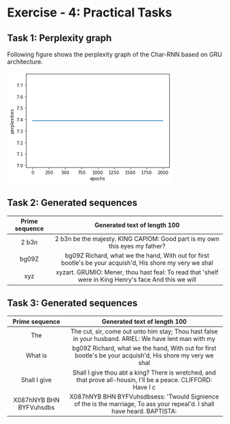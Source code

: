 # Exercise - 4: Practical Tasks

## Task 1: Perplexity graph 

Following figure shows the perplexity graph of the Char-RNN based on GRU architecture.

![Perplexity graph](epoch-vs-perplexity-plot.png)

## Task 2: Generated sequences

| Prime sequence | Generated text of length 100                                                                              |
|:------------------------:|:---------------------------------------------------------------------------------------------------------:|
| 2 b3n                    | 2 b3n be the majesty. KING CAPlOM: Good part is my own this eyes my father?                               |
| bg09Z                    | bg09Z Richard, what we the hand, With out for first bootle's be your acquish'd, His shore my very we shal |
| xyz                      | xyzart. GRUMIO: Mener, thou hast feal: To read that 'shelf were in King Henry's face And this we will     |

## Task 3: Generated sequences

| Prime sequence          | Generated text of length 100                                                                                             |
|:-----------------------:|:-------------------------------------------------------------------------------------------------------------------------:|
| The                     | The cut, sir, come out unto him stay; Thou hast false in your husband. ARIEL: We have lent man with my                    |
| What is                 | bg09Z Richard, what we the hand, With out for first bootle's be your acquish'd, His shore my very we shal                 |
| Shall I give            | Shall I give thou abt a king? There is wretched, and that prove all-housin, I'll be a peace. CLIFFORD: Have I c           |
| X087hNYB BHN BYFVuhsdbs | X087hNYB BHN BYFVuhsdbsess: 'Twould Signience of the is the marriage, To ass your repeal'd. I shall have heard. BAPTISTA: |